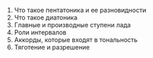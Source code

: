 1.  Что такое пентатоника и ее разновидности
2.  Что такое диатоника
3.  Главные и производные ступени лада
4.  Роли интервалов
5.  Аккорды, которые входят в тональность
6.  Тяготение и разрешение